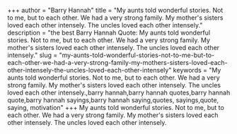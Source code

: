 +++
author = "Barry Hannah"
title = "My aunts told wonderful stories. Not to me, but to each other. We had a very strong family. My mother's sisters loved each other intensely. The uncles loved each other intensely."
description = "the best Barry Hannah Quote: My aunts told wonderful stories. Not to me, but to each other. We had a very strong family. My mother's sisters loved each other intensely. The uncles loved each other intensely."
slug = "my-aunts-told-wonderful-stories-not-to-me-but-to-each-other-we-had-a-very-strong-family-my-mothers-sisters-loved-each-other-intensely-the-uncles-loved-each-other-intensely"
keywords = "My aunts told wonderful stories. Not to me, but to each other. We had a very strong family. My mother's sisters loved each other intensely. The uncles loved each other intensely.,barry hannah,barry hannah quotes,barry hannah quote,barry hannah sayings,barry hannah saying,quotes, sayings,quote, saying, motivation"
+++
My aunts told wonderful stories. Not to me, but to each other. We had a very strong family. My mother's sisters loved each other intensely. The uncles loved each other intensely.

